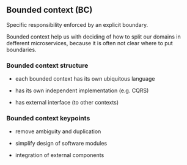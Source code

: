 ## Bounded context (BC)

Specific responsibility enforced by an explicit boundary.

Bounded context help us with deciding of how to split our domains in defferent microservices, because it is often not clear where to put boundaries.

### Bounded context structure

- each bounded context has its own ubiquitous language

- has its own independent implementation (e.g. CQRS)

- has external interface (to other contexts)

### Bounded context keypoints

- remove ambiguity and duplication

- simplify design of software modules

- integration of external components
